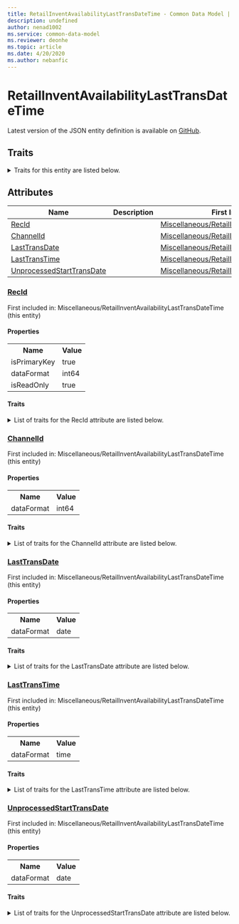 ```yaml
---
title: RetailInventAvailabilityLastTransDateTime - Common Data Model | Microsoft Docs
description: undefined
author: nenad1002
ms.service: common-data-model
ms.reviewer: deonhe
ms.topic: article
ms.date: 4/20/2020
ms.author: nebanfic
---
```


# RetailInventAvailabilityLastTransDateTime

  
 Latest version of the JSON entity definition is available on <a href="https://github.com/Microsoft/CDM/tree/master/schemaDocuments/core/operationsCommon/Tables/Commerce/Retail/Miscellaneous/RetailInventAvailabilityLastTransDateTime.cdm.json" target="_blank">GitHub</a>.  

## Traits

<details>
<summary>Traits for this entity are listed below.  
</summary>

**is.identifiedBy**  
  names a specifc identity attribute to use with an entity  <table><tr><th>Parameter</th><th>Value</th><th>Data type</th><th>Explanation</th></tr><tr><td>attribute</td><td>[RetailInventAvailabilityLastTransDateTime/(resolvedAttributes)/RecId](#RecId)</td><td>attribute</td><td></td></tr></table>

**is.CDM.entityVersion**  
  <table><tr><th>Parameter</th><th>Value</th><th>Data type</th><th>Explanation</th></tr><tr><td>versionNumber</td><td>"1.0.0"</td><td>string</td><td>semantic version number of the entity</td></tr></table>

**is.application.releaseVersion**  
  <table><tr><th>Parameter</th><th>Value</th><th>Data type</th><th>Explanation</th></tr><tr><td>releaseVersion</td><td>"10.0.13.0"</td><td>string</td><td>semantic version number of the application introducing this entity</td></tr></table>

</details>

## Attributes

|Name|Description|First Included in Instance|
|---|---|---|
|[RecId](#RecId)||<a href="RetailInventAvailabilityLastTransDateTime.md" target="_blank">Miscellaneous/RetailInventAvailabilityLastTransDateTime</a>|
|[ChannelId](#ChannelId)||<a href="RetailInventAvailabilityLastTransDateTime.md" target="_blank">Miscellaneous/RetailInventAvailabilityLastTransDateTime</a>|
|[LastTransDate](#LastTransDate)||<a href="RetailInventAvailabilityLastTransDateTime.md" target="_blank">Miscellaneous/RetailInventAvailabilityLastTransDateTime</a>|
|[LastTransTime](#LastTransTime)||<a href="RetailInventAvailabilityLastTransDateTime.md" target="_blank">Miscellaneous/RetailInventAvailabilityLastTransDateTime</a>|
|[UnprocessedStartTransDate](#UnprocessedStartTransDate)||<a href="RetailInventAvailabilityLastTransDateTime.md" target="_blank">Miscellaneous/RetailInventAvailabilityLastTransDateTime</a>|

### <a href=#RecId name="RecId">RecId</a>

First included in: Miscellaneous/RetailInventAvailabilityLastTransDateTime (this entity)  

#### Properties

<table><tr><th>Name</th><th>Value</th></tr><tr><td>isPrimaryKey</td><td>true</td></tr><tr><td>dataFormat</td><td>int64</td></tr><tr><td>isReadOnly</td><td>true</td></tr></table>

#### Traits

<details>
<summary>List of traits for the RecId attribute are listed below.</summary>

**is.dataFormat.integer**  
**is.dataFormat.big**  
**is.identifiedBy**  
names a specifc identity attribute to use with an entity  <table><tr><th>Parameter</th><th>Value</th><th>Data type</th><th>Explanation</th></tr><tr><td>attribute</td><td>[RetailInventAvailabilityLastTransDateTime/(resolvedAttributes)/RecId](#RecId)</td><td>attribute</td><td></td></tr></table>

**is.readOnly**  
**is.dataFormat.integer**  
**is.dataFormat.big**  
</details>

### <a href=#ChannelId name="ChannelId">ChannelId</a>

First included in: Miscellaneous/RetailInventAvailabilityLastTransDateTime (this entity)  

#### Properties

<table><tr><th>Name</th><th>Value</th></tr><tr><td>dataFormat</td><td>int64</td></tr></table>

#### Traits

<details>
<summary>List of traits for the ChannelId attribute are listed below.</summary>

**is.dataFormat.integer**  
**is.dataFormat.big**  
**is.dataFormat.integer**  
**is.dataFormat.big**  
</details>

### <a href=#LastTransDate name="LastTransDate">LastTransDate</a>

First included in: Miscellaneous/RetailInventAvailabilityLastTransDateTime (this entity)  

#### Properties

<table><tr><th>Name</th><th>Value</th></tr><tr><td>dataFormat</td><td>date</td></tr></table>

#### Traits

<details>
<summary>List of traits for the LastTransDate attribute are listed below.</summary>

**is.dataFormat.date**  
**means.measurement.date**  
**is.dataFormat.date**  
</details>

### <a href=#LastTransTime name="LastTransTime">LastTransTime</a>

First included in: Miscellaneous/RetailInventAvailabilityLastTransDateTime (this entity)  

#### Properties

<table><tr><th>Name</th><th>Value</th></tr><tr><td>dataFormat</td><td>time</td></tr></table>

#### Traits

<details>
<summary>List of traits for the LastTransTime attribute are listed below.</summary>

**is.dataFormat.time**  
**means.measurement.time**  
**is.dataFormat.time**  
</details>

### <a href=#UnprocessedStartTransDate name="UnprocessedStartTransDate">UnprocessedStartTransDate</a>

First included in: Miscellaneous/RetailInventAvailabilityLastTransDateTime (this entity)  

#### Properties

<table><tr><th>Name</th><th>Value</th></tr><tr><td>dataFormat</td><td>date</td></tr></table>

#### Traits

<details>
<summary>List of traits for the UnprocessedStartTransDate attribute are listed below.</summary>

**is.dataFormat.date**  
**means.measurement.date**  
**is.dataFormat.date**  
</details>
